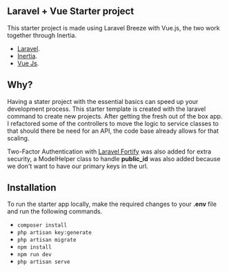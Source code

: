 

## Laravel + Vue Starter project

This starter project is made using Laravel Breeze with Vue.js, the two work together through Inertia. 

- [Laravel](https://laravel.com).
- [Inertia](https://inertiajs.com/).
- [Vue Js](https://vuejs.org/).


## Why?

Having a stater project with the essential basics can speed up your development process. This starter template is created with the laravel command to create new projects.
After getting the fresh out of the box app. I refactored some of the controllers to move the logic to service classes to that should there be need for an API, the code base already allows for that scaling.

Two-Factor Authentication with [Laravel Fortify](https://laravel.com/docs/11.x/fortify) was also added for extra security, a ModelHelper class to handle **public_id** was also added because we don't want to have our primary keys in the url. 

## Installation

To run the starter app locally, make the required changes to your **.env** file and run the following commands.

- ```composer install```
- ```php artisan key:generate```
- ```php artisan migrate```
- ```npm install```
- ```npm run dev```
- ```php artisan serve```


